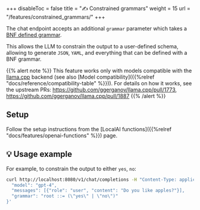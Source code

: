 
+++
disableToc = false
title = "✍️ Constrained grammars"
weight = 15
url = "/features/constrained_grammars/"
+++

The chat endpoint accepts an additional `grammar` parameter which takes a [BNF defined grammar](https://en.wikipedia.org/wiki/Backus%E2%80%93Naur_form).

This allows the LLM to constrain the output to a user-defined schema, allowing to generate `JSON`, `YAML`, and everything that can be defined with a BNF grammar.

{{% alert note %}}
This feature works only with models compatible with the [llama.cpp](https://github.com/ggerganov/llama.cpp) backend (see also [Model compatibility]({{%relref "docs/reference/compatibility-table" %}})). For details on how it works, see the upstream PRs: https://github.com/ggerganov/llama.cpp/pull/1773, https://github.com/ggerganov/llama.cpp/pull/1887
{{% /alert %}}

## Setup

Follow the setup instructions from the [LocalAI functions]({{%relref "docs/features/openai-functions" %}}) page.

## 💡 Usage example

For example, to constrain the output to either `yes`, `no`:

```bash
curl http://localhost:8080/v1/chat/completions -H "Content-Type: application/json" -d '{
  "model": "gpt-4",
  "messages": [{"role": "user", "content": "Do you like apples?"}],
  "grammar": "root ::= (\"yes\" | \"no\")"
}'
```
